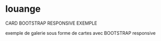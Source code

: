 # louange

CARD BOOTSTRAP RESPONSIVE EXEMPLE

exemple de galerie sous forme de cartes avec BOOTSTRAP responsive
